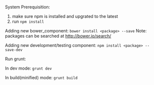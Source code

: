 System Prerequisition:

1. make sure npm is installed and upgrated to the latest
2. run `npm install`


Adding new bower_component:
`bower install <package> --save`
Note: packages can be searched at http://bower.io/search/

Adding new development/testing component:
`npm install <package> --save-dev`

Run grunt:

In dev mode:
`grunt dev`

In build(minified) mode:
`grunt build`
